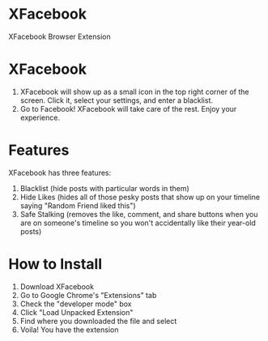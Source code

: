# XFacebook
XFacebook Browser Extension
# XFacebook
1. XFacebook will show up as a small icon in the top right corner of the screen. Click it, select your settings, and enter a blacklist.
2. Go to Facebook! XFacebook will take care of the rest. Enjoy your experience.
# Features
XFacebook has three features: </br>
1. Blacklist (hide posts with particular words in them) </br>
2. Hide Likes (hides all of those pesky posts that show up on your timeline saying "Random Friend liked this") </br>
3. Safe Stalking (removes the like, comment, and share buttons when you are on someone's timeline so you won't accidentally like their year-old posts)
# How to Install
1. Download XFacebook
2. Go to Google Chrome's "Extensions" tab
3. Check the "developer mode" box
4. Click "Load Unpacked Extension"
5. Find where you downloaded the file and select
6. Voila! You have the extension
